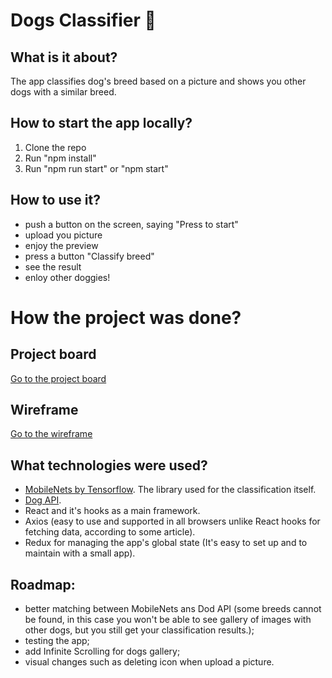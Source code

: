 # Dogs Classifier :dog:

## What is it about?
The app classifies dog's breed based on a picture and shows you other dogs with a similar breed. 

## How to start the app locally?
1. Clone the repo
2. Run "npm install" 
3. Run "npm run start" or "npm start"

## How to use it? 

* push a button on the screen, saying "Press to start"
* upload you picture
* enjoy the preview
* press a button "Classify breed"
* see the result
* enloy other doggies!

# How the project was done? 

## Project board
[Go to the project board](https://github.com/users/NinaV1812/projects/2)

## Wireframe
[Go to the wireframe](https://wireframepro.mockflow.com/view/M07c97f78c36f4f9bb6fd2468283a6d0a1610291674355)

## What technologies were used? 
* [MobileNets by Tensorflow](https://github.com/tensorflow/tfjs-models/tree/master/mobilenet). The library used for the classification itself.
* [Dog API](https://dog.ceo/dog-api/documentation/).
* React and it's hooks as a main framework. 
* Axios (easy to use and supported in all browsers unlike React hooks for fetching data, according to some article).
* Redux for managing the app's global state (It's easy to set up and to maintain with a small app).


## Roadmap:
* better matching between MobileNets ans Dod API (some breeds cannot be found, in this case you won't be able to see gallery of images with other dogs, but you still get your classification results.);
* testing the app;
* add Infinite Scrolling for dogs gallery;
* visual changes such as deleting icon when upload a picture. 


